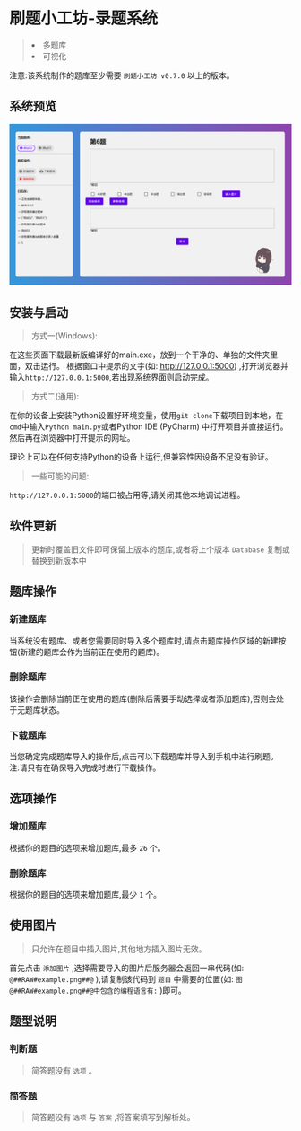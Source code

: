# 刷题小工坊-录题系统
> <li>多题库</li>
> <li>可视化</li>

注意:该系统制作的题库至少需要 `刷题小工坊 v0.7.0` 以上的版本。 
## 系统预览
![](../img/cover.png)
## 安装与启动
> 方式一(Windows):

在这些页面下载最新版编译好的main.exe，放到一个干净的、单独的文件夹里面，双击运行。
根据窗口中提示的文字(如: http://127.0.0.1:5000) ,打开浏览器并输入`http://127.0.0.1:5000`,若出现系统界面则启动完成。

> 方式二(通用):

在你的设备上安装Python设置好环境变量，使用`git clone`下载项目到本地，在`cmd`中输入`Python main.py`或者Python IDE (PyCharm) 中打开项目并直接运行。然后再在浏览器中打开提示的网址。

理论上可以在任何支持Python的设备上运行,但兼容性因设备不足没有验证。

> 一些可能的问题:

`http://127.0.0.1:5000`的端口被占用等,请关闭其他本地调试进程。
## 软件更新
> 更新时覆盖旧文件即可保留上版本的题库,或者将上个版本 `Database` 复制或替换到新版本中
## 题库操作
### 新建题库
当系统没有题库、或者您需要同时导入多个题库时,请点击题库操作区域的新建按钮(新建的题库会作为当前正在使用的题库)。
### 删除题库
该操作会删除当前正在使用的题库(删除后需要手动选择或者添加题库),否则会处于无题库状态。
### 下载题库
当您确定完成题库导入的操作后,点击可以下载题库并导入到手机中进行刷题。<br>
注:请只有在确保导入完成时进行下载操作。

## 选项操作
### 增加题库
根据你的题目的选项来增加题库,最多 `26` 个。
### 删除题库
根据你的题目的选项来增加题库,最少 `1` 个。
## 使用图片
> 只允许在题目中插入图片,其他地方插入图片无效。

首先点击 `添加图片` ,选择需要导入的图片后服务器会返回一串代码(如: `@##RAW#example.png##@` ),请复制该代码到 `题目` 中需要的位置(如: `图@##RAW#example.png##@中包含的编程语言有:` )即可。

## 题型说明
### 判断题
>简答题没有 `选项` 。

### 简答题
>简答题没有 `选项` 与 `答案` ,将答案填写到解析处。